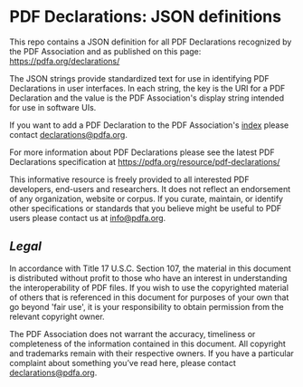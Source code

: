 # **PDF Declarations: JSON definitions**

This repo contains a JSON definition for all PDF Declarations recognized by the PDF Association and as published on this page: https://pdfa.org/declarations/

The JSON strings provide standardized text for use in identifying PDF Declarations in user interfaces. In each string, the key is the
URI for a PDF Declaration and the value is the PDF Association's display string intended for use in software UIs.

If you want to add a PDF Declaration to the PDF Association's <a href="https://pdfa.org/declarations/">
index</a> please contact declarations@pdfa.org.

For more information about PDF Declarations please see the latest PDF Declarations specification at https://pdfa.org/resource/pdf-declarations/

This informative resource is freely provided to all interested PDF developers, end-users and researchers. 
It does not reflect an endorsement of any organization, website or corpus. If you curate, maintain, or identify 
other specifications or standards that you believe might be useful to PDF users please contact us at info@pdfa.org.

## *Legal*
In accordance with Title 17 U.S.C. Section 107, the material in this document is distributed without profit to those
who have an interest in understanding the interoperability of PDF files. 
If you wish to use the copyrighted material of others that is referenced in this document for purposes of your own
that go beyond 'fair use', it is your responsibility to obtain permission from the relevant copyright owner.

The PDF Association does not warrant the accuracy, timeliness or completeness of the information contained in this document.
All copyright and trademarks remain with their respective owners. 
If you have a particular complaint about something you’ve read here, please contact declarations@pdfa.org.
